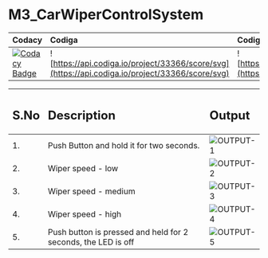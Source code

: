 # M3_CarWiperControlSystem

| Codacy | Codiga    | Codiga | Build | CppCheck |
| :----- | :-------- | :----- | :---- | :------- |
|  [![Codacy Badge](https://app.codacy.com/project/badge/Grade/315680a4cac6462d913be0f09d35c28d)](https://www.codacy.com/gh/sailesh10439/M3_CarWiperSystem/dashboard?utm_source=github.com&amp;utm_medium=referral&amp;utm_content=sailesh10439/M3_CarWiperSystem&amp;utm_campaign=Badge_Grade) | ![https://api.codiga.io/project/33366/score/svg](https://api.codiga.io/project/33366/score/svg) | ![https://api.codiga.io/project/33366/status/svg](https://api.codiga.io/project/33366/status/svg) | [![Build-Linux](https://github.com/sailesh10439/M3_CarWiperSystem/actions/workflows/Buil%20on%20Linux.yml/badge.svg)](https://github.com/sailesh10439/M3_CarWiperSystem/actions/workflows/Buil%20on%20Linux.yml) | [![Cppcheck Analysis](https://github.com/sailesh10439/M3_CarWiperSystem/actions/workflows/CppCheck_Analysis.yml/badge.svg)](https://github.com/sailesh10439/M3_CarWiperSystem/actions/workflows/CppCheck_Analysis.yml) |


| <h2> S.No </h2> | <h2> Description </h2> | <h2> Output </h2> |
| :-------------- | :--------------------- | :---------------- |
| 1. | Push Button and hold it for two seconds. | ![OUTPUT-1](https://user-images.githubusercontent.com/101562643/168225720-9d5b2ed9-0354-4d92-b20a-40496dfb7f81.png) |
| 2. | Wiper speed - low | ![OUTPUT-2](https://user-images.githubusercontent.com/101562643/168225894-fc116685-d2f4-47ee-9e17-481821b78870.png) |
| 3. | Wiper speed - medium | ![OUTPUT-3](https://user-images.githubusercontent.com/101562643/168225970-5c6fea46-2cb5-4e7a-b2a7-a4f2583fa3e9.png) |
| 4. | Wiper speed - high | ![OUTPUT-4](https://user-images.githubusercontent.com/101562643/168226008-47936713-6485-4a31-811f-1e20cebf463d.png) |
| 5. | Push button is pressed and held for 2 seconds, the LED is off | ![OUTPUT-5](https://user-images.githubusercontent.com/101562643/168226041-a23370ec-cc3f-464d-b56d-9f9d1f8ebc72.png) |

